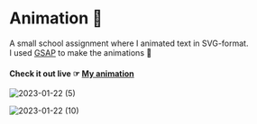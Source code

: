 # Animation 💫

A small school assignment where I animated text in SVG-format.  
I used [GSAP](https://greensock.com/gsap/)  to make the animations 🔧 

#### Check it out live ☞ [My animation](https://zandrastr.github.io/mi-assignment-animation-gsap/)

![2023-01-22 (5)](https://user-images.githubusercontent.com/95537845/213936553-31f67f7c-76e1-47ef-9a49-66ffe04d32a4.png)

![2023-01-22 (10)](https://user-images.githubusercontent.com/95537845/213936561-f4c73ed0-99fb-4fc4-a61a-381ac8af22e5.png)
